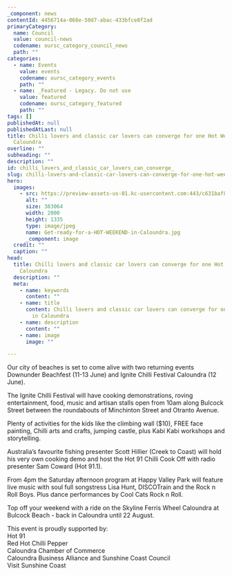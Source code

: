 ```yaml
---
_component: news
contentId: 4456714a-068e-50d7-abac-433bfce8f2ad
primaryCategory:
  name: Council
  value: council-news
  codename: oursc_category_council_news
  path: ""
categories:
  - name: Events
    value: events
    codename: oursc_category_events
    path: ""
  - name: _Featured - Legacy. Do not use
    value: featured
    codename: oursc_category_featured
    path: ""
tags: []
publishedAt: null
publishedAtLast: null
title: Chilli lovers and classic car lovers can converge for one Hot Weekend in
  Caloundra
overline: ""
subheading: ""
description: ""
id: chilli_lovers_and_classic_car_lovers_can_converge_
slug: chilli-lovers-and-classic-car-lovers-can-converge-for-one-hot-weekend-in-caloundra
hero:
  images:
    - src: https://preview-assets-us-01.kc-usercontent.com:443/c631baf8-1b46-001f-580c-d0001b68b4a8/6e388541-9c85-4493-afd6-a46776df1939/Get-ready-for-a-HOT-WEEKEND-in-Caloundra.jpg
      alt: ""
      size: 383064
      width: 2000
      height: 1335
      type: image/jpeg
      name: Get-ready-for-a-HOT-WEEKEND-in-Caloundra.jpg
      _component: image
  credit: ""
  caption: ""
head:
  title: Chilli lovers and classic car lovers can converge for one Hot Weekend in
    Caloundra
  description: ""
  meta:
    - name: keywords
      content: ""
    - name: title
      content: Chilli lovers and classic car lovers can converge for one Hot Weekend
        in Caloundra
    - name: description
      content: ""
    - name: image
      image: ""

---
```

Our city of beaches is set to come alive with two returning events Downunder Beachfest (11-13 June) and Ignite Chilli Festival Caloundra (12 June).

The Ignite Chilli Festival will have cooking demonstrations, roving entertainment, food, music and artisan stalls open from 10am along Bulcock Street between the roundabouts of Minchinton Street and Otranto Avenue.

Plenty of activities for the kids like the climbing wall ($10), FREE face painting, Chilli arts and crafts, jumping castle, plus Kabi Kabi workshops and storytelling.

Australia’s favourite fishing presenter Scott Hillier (Creek to Coast) will hold his very own cooking demo and host the Hot 91 Chilli Cook Off with radio presenter Sam Coward (Hot 91.1).

From 4pm the Saturday afternoon program at Happy Valley Park will feature live music with soul full songstress Lisa Hunt, DISCOTrain and the Rock n Roll Boys. Plus dance performances by Cool Cats Rock n Roll.

Top off your weekend with a ride on the Skyline Ferris Wheel Caloundra at Bulcock Beach - back in Caloundra until 22 August.

This event is proudly supported by:\
Hot 91\
Red Hot Chilli Pepper\
Caloundra Chamber of Commerce\
Caloundra Business Alliance and Sunshine Coast Council\
Visit Sunshine Coast
